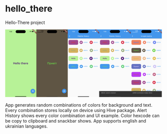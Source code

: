 # hello_there

Hello-There project

![Hello-There UI](images/hello_there.png) 



App generates random combinations of colors for background and text.
Every combination stores locally on device using Hive package.
Alert History shows every color combination and UI example.
Color hexcode can be copy to clipboard and snackbar shows.
App supports english and ukrainian languages.
